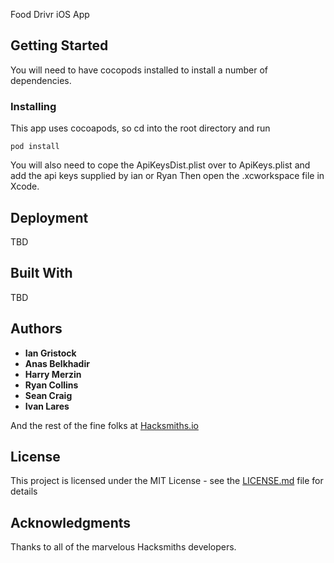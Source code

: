 Food Drivr iOS App

## Getting Started
You will need to have cocopods installed to install a number of dependencies.

### Installing
This app uses cocoapods, so cd into the root directory and run
```
pod install
```
You will also need to cope the ApiKeysDist.plist over to ApiKeys.plist and add the api keys supplied by ian or Ryan
Then open the .xcworkspace file in Xcode.

## Deployment
TBD

## Built With
TBD

## Authors

* **Ian Gristock**
* **Anas Belkhadir**
* **Harry Merzin**
* **Ryan Collins**
* **Sean Craig**
* **Ivan Lares**

And the rest of the fine folks at [Hacksmiths.io](http://hacksmiths.io)

## License

This project is licensed under the MIT License - see the [LICENSE.md](LICENSE.md) file for details

## Acknowledgments
Thanks to all of the marvelous Hacksmiths developers.
